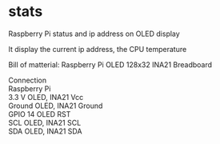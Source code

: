 # stats
Raspberry Pi status and ip address on OLED display

It display the current ip address, the CPU temperature

Bill of matterial:
Raspberry Pi
OLED 128x32
INA21
Breadboard

Connection<br>
Raspberry Pi <br>
3.3 V    OLED, INA21 Vcc<br>
Ground   OLED, INA21 Ground<br>
GPIO 14  OLED RST<br>
SCL      OLED, INA21 SCL<br>
SDA      OLED, INA21 SDA<br>
